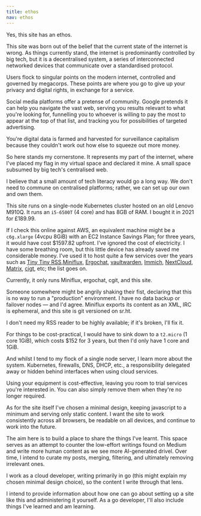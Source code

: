 ```yaml
---
title: ethos
nav: ethos
---
```


Yes, this site has an ethos.

This site was born out of the belief that the current state of the internet is wrong.
As things currently stand, the internet is predominantly controlled by big tech, but it is a decentralised system, a series of interconnected networked devices that communicate over a standardised protocol.

Users flock to singular points on the modern internet, controlled and governed by megacorps. These points are where you go to give up your privacy and digital rights, in exchange for a service.

Social media platforms offer a pretense of community. Google pretends it can help you navigate the vast web, serving you results relevant to what you're looking for, funnelling you to whoever is willing to pay the most to appear at the top of that list, and tracking you for possibilities of targeted advertising.

You're digital data is farmed and harvested for surveillance capitalism because they couldn't work out how else to squeeze out more money.

So here stands my cornerstone. It represents my part of the internet, where I've placed my flag in my virtual space and declared it mine. A small space subsumed by big tech's centralised web.

I believe that a small amount of tech literacy would go a long way. We don't need to commune on centralised platforms; rather, we can set up our own and own them.

This site runs on a single-node Kubernetes cluster hosted on an old Lenovo M910Q. It runs an `i5-6500T` (4 core) and has 8GB of RAM. 
I bought it in 2021 for £189.99.

If I check this online against AWS, an equivalent machine might be a `c6g.xlarge` (4vcpu 8GiB) with an EC2 Instance Savings Plan; for three years, it would have cost $1597.82 upfront. I've ignored the cost of electricity. I have some breathing room, but this little device has already saved me considerable money. I've used it to host quite a few services over the years such as [Tiny Tiny RSS](https://tt-rss.org/),[Miniflux](https://miniflux.app/), [Ergochat](https://ergo.chat/), [vaultwarden](https://github.com/dani-garcia/vaultwarden), [Immich](https://immich.app/), [NextCloud](https://nextcloud.com/), [Matrix](https://matrix.org/), [cigt](https://git.zx2c4.com/cgit/), etc; the list goes on. 

Currently, it only runs Miniflux, ergochat, cgit, and this site.

Someone somewhere might be angrily shaking their fist, declaring that this is no way to run a "production" environment.
I have no data backup or failover nodes — and I'd agree.
Miniflux exports its content as an XML, IRC is ephemeral, and this site is git versioned on sr.ht.

I don't need my RSS reader to be highly available; if it's broken, I'll fix it.

For things to be cost-practical, I would have to sink down to a `t2.micro` (1 core 1GiB), which costs $152 for 3 years, but then I'd only have 1 core and 1GiB.

And whilst I tend to my flock of a single node server, I learn more about the system. Kubernetes, firewalls, DNS, DHCP, etc., a responsibility delegated away or hidden behind interfaces when using cloud services.

Using your equipment is cost-effective, leaving you room to trial services you're interested in. You can also simply remove them when they're no longer required.

As for the site itself I've chosen a minimal design, keeping javascript to a minimum and serving only static content.
I want the site to work consistently across all browsers, be readable on all devices, and continue to work into the future.

The aim here is to build a place to share the things I've learnt. This space serves as an attempt to counter the low-effort writings found on Medium and write more human content as we see more AI-generated drivel. Over time, I intend to curate my posts, merging, filtering, and ultimately removing irrelevant ones.

I work as a cloud developer, writing primarily in go (this might explain my chosen minimal design choice), so the content I write through that lens.

I intend to provide information about how one can go about setting up a site like this and administering it yourself. 
As a go developer, I'll also include things I've learned and am learning.